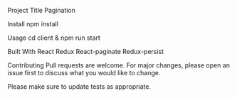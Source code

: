 Project Title
Pagination

Install
npm install

Usage
cd client & npm run start

Built With
React Redux React-paginate Redux-persist

Contributing
Pull requests are welcome. For major changes, please open an issue first to discuss what you would like to change.

Please make sure to update tests as appropriate.